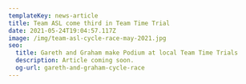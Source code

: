 ```yaml
---
templateKey: news-article
title: Team ASL come third in Team Time Trial
date: 2021-05-24T19:04:57.117Z
image: /img/team-asl-cycle-race-may-2021.jpg
seo:
  title: Gareth and Graham make Podium at local Team Time Trials
  description: Article coming soon.
  og-url: gareth-and-graham-cycle-race
---
```

